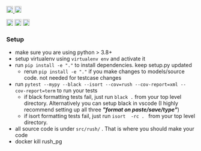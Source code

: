 <p>
    <a href="https://github.com/RedCarpetUp/ledger/actions">
        <img src="https://github.com/RedCarpetUp/ledger/workflows/Tests/badge.svg" alt="Test Status" height="18">
    </a>
    <a href="https://github.com/RedCarpetUp/ledger/actions">
        <img src="https://github.com/RedCarpetUp/ledger/workflows/pre-commit%20hooks/badge.svg" alt="Pre-commit Status" height="18">
    </a>

</p>
<p>
    <a href="https://www.python.org/downloads/"><img src="https://img.shields.io/badge/python-3.8+-blue.svg" alt="Python version" height="18"></a>
    <a href="https://github.com/RedCarpetUp/ledger/blob/master/LICENSE"><img src="https://img.shields.io/pypi/l/markdown-subtemplate.svg" alt="License" height="18"></a>
    <a href="https://github.com/psf/black">
        <img src="https://img.shields.io/badge/code%20style-black-000000.svg" alt="Codestyle Black" height="18">
    </a>
</p>



### Setup
- make sure you are using python > 3.8+
- setup virtualenv using `virtualenv env` and activate it
- run `pip install -e "."` to install dependencies. keep setup.py updated
  - rerun `pip install -e "."` if you make changes to models/source code. not needed for testcase changes
- run `pytest --mypy --black --isort --cov=rush --cov-report=xml --cov-report=term` to run your tests
  - if black formatting tests fail, just run `black .` from your top level directory. Alternatively you can setup black in vscode (I highly recommend setting up all three ***"format on paste/save/type"***)
  - if isort formatting tests fail, just run `isort  -rc . ` from your top level directory.
- all source code is under `src/rush/` . That is where you should make your code
- docker kill rush_pg
